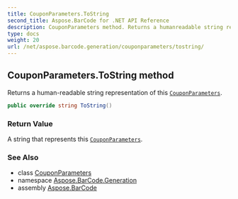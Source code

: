 ```yaml
---
title: CouponParameters.ToString
second_title: Aspose.BarCode for .NET API Reference
description: CouponParameters method. Returns a humanreadable string representation of this CouponParameters
type: docs
weight: 20
url: /net/aspose.barcode.generation/couponparameters/tostring/
---
```

## CouponParameters.ToString method

Returns a human-readable string representation of this [`CouponParameters`](../).

```csharp
public override string ToString()
```

### Return Value

A string that represents this [`CouponParameters`](../).

### See Also

* class [CouponParameters](../)
* namespace [Aspose.BarCode.Generation](../../../aspose.barcode.generation/)
* assembly [Aspose.BarCode](../../../)


